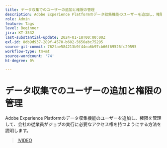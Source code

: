 ```yaml
---
title: データ収集でのユーザーの追加と権限の管理
description: Adobe Experience Platformのデータ収集機能のユーザーを追加し、権限を管理して、会社の従業員がジョブの実行に必要なアクセス権を持つようにする方法を説明します。
role: Admin
feature: Tags
level: Beginner
jira: KT-3532
last-substantial-update: 2024-01-18T00:00:00Z
exl-id: 8db9d937-289f-4570-b602-5656abc75295
source-git-commit: 762fae584213b9f44ea6b97cb66f69526fc29595
workflow-type: tm+mt
source-wordcount: '74'
ht-degree: 0%

---
```


# データ収集でのユーザーの追加と権限の管理

Adobe Experience Platformのデータ収集機能のユーザーを追加し、権限を管理して、会社の従業員がジョブの実行に必要なアクセス権を持つようにする方法を説明します。

>[!VIDEO](https://video.tv.adobe.com/v/28734/?learn=on)
